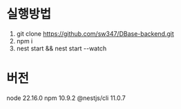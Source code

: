 # 실행방법

1. git clone https://github.com/sw347/DBase-backend.git
2. npm i
3. nest start && nest start --watch

# 버전

node 22.16.0
npm 10.9.2
@nestjs/cli 11.0.7
